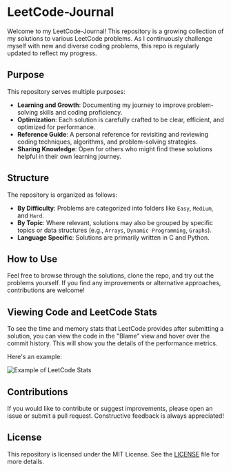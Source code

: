 # LeetCode-Journal

Welcome to my LeetCode-Journal! This repository is a growing collection of my solutions to various LeetCode problems. As I continuously challenge myself with new and diverse coding problems, this repo is regularly updated to reflect my progress.

## Purpose

This repository serves multiple purposes:

- **Learning and Growth**: Documenting my journey to improve problem-solving skills and coding proficiency.
- **Optimization**: Each solution is carefully crafted to be clear, efficient, and optimized for performance.
- **Reference Guide**: A personal reference for revisiting and reviewing coding techniques, algorithms, and problem-solving strategies.
- **Sharing Knowledge**: Open for others who might find these solutions helpful in their own learning journey.

## Structure

The repository is organized as follows:

- **By Difficulty**: Problems are categorized into folders like `Easy`, `Medium`, and `Hard`.
- **By Topic**: Where relevant, solutions may also be grouped by specific topics or data structures (e.g., `Arrays`, `Dynamic Programming`, `Graphs`).
- **Language Specific**: Solutions are primarily written in C and Python.

## How to Use

Feel free to browse through the solutions, clone the repo, and try out the problems yourself. If you find any improvements or alternative approaches, contributions are welcome!

## Viewing Code and LeetCode Stats

To see the time and memory stats that LeetCode provides after submitting a solution, you can view the code in the "Blame" view and hover over the commit history. This will show you the details of the performance metrics.

Here's an example:

![Example of LeetCode Stats](![image](https://github.com/user-attachments/assets/c88e9159-27d5-40a4-a3db-8faf177c7a6d))

## Contributions

If you would like to contribute or suggest improvements, please open an issue or submit a pull request. Constructive feedback is always appreciated!

## License

This repository is licensed under the MIT License. See the [LICENSE](LICENSE) file for more details.
